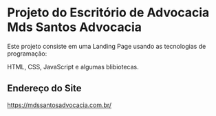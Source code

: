 ﻿# Projeto do Escritório de Advocacia Mds Santos Advocacia

Este projeto consiste em uma Landing Page usando as tecnologias de programação:

HTML, CSS, JavaScript e algumas blibiotecas.

## Endereço do Site

https://mdssantosadvocacia.com.br/
